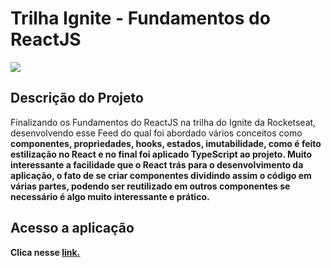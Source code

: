 <div align="left">
<h1>Trilha Ignite - Fundamentos do ReactJS</h1>
<p align="left">
<img src="https://user-images.githubusercontent.com/72825535/212352307-e5e30ade-c78a-428b-8326-d4981c9bb655.gif">
</p>


<h2>Descrição do Projeto</h2>
 <p>Finalizando os Fundamentos do ReactJS na trilha do Ignite da Rocketseat, desenvolvendo esse Feed do qual foi abordado vários conceitos como <strong>componentes, propriedades, hooks, estados, imutabilidade, como é feito estilização no React e no final foi aplicado TypeScript ao projeto</string>. Muito interessante a facilidade que o React trás para o desenvolvimento da aplicação, o fato de se criar componentes dividindo assim o código em várias partes, podendo ser reutilizado em outros componentes se necessário é algo muito interessante e prático.</p>

<h2>Acesso a aplicação</h2>
<p>
Clica nesse <a href="https://trilha-ignite-fundamentos-reactjs-ts.vercel.app//" target="_blank"> link.</a><br>
</p>

